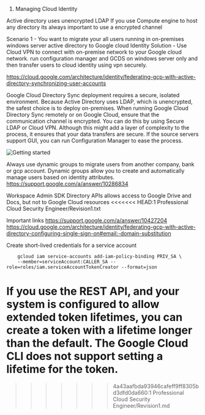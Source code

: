 1. Managing Cloud Identity

Active directory uses unencrypted LDAP 
If you use Compute engine to host any directory its always important to use a encrypted channel 


Scenario 1 - You want to migrate your all users running in on-premises windows server active directory to Google cloud Identity
Solution - Use Cloud VPN to connect with on-premise network to your Google cloud network. run configuration manager and GCDS on windows server only and then transfer users to cloud identity using vpn securely.

https://cloud.google.com/architecture/identity/federating-gcp-with-active-directory-synchronizing-user-accounts

Google Cloud Directory Sync deployment requires a secure, isolated environment.
Because Active Directory uses LDAP, which is unencrypted, the safest choice is to
deploy on-premises. When running Google Cloud Directory Sync remotely or on
Google Cloud, ensure that the communication channel is encrypted. You can do this
by using Secure LDAP or Cloud VPN. Although this might add a layer of complexity to
the process, it ensures that your data transfers are secure. If the source servers
support GUI, you can run Configuration Manager to ease the process.


<img src="https://cloud.google.com/static/solutions/images/federating-gcp-with-ad-sync-role-organization-groups.svg" alt="Getting started" />

Always use dynamic groups to migrate users from another company, bank or gcp account. Dynamic groups allow
you to create and automatically manage users based on identity attributes.
https://support.google.com/a/answer/10286834


Workspace Admin SDK Directory APIs allows access to
Google Drive and Docs, but not to Google Cloud resources
<<<<<<< HEAD:1 Professional Cloud Security Engineer/Revision1.txt

Important links 
https://support.google.com/a/answer/10427204
https://cloud.google.com/architecture/identity/federating-gcp-with-active-directory-configuring-single-sign-on#email:-domain-substitution


Create short-lived credentials for a service account

```
    gcloud iam service-accounts add-iam-policy-binding PRIV_SA \
    --member=serviceAccount:CALLER_SA --role=roles/iam.serviceAccountTokenCreator --format=json
```    
If you use the REST API, and your system is configured to allow extended token lifetimes, you can create a token with a lifetime longer than the default. The Google Cloud CLI does not support setting a lifetime for the token.
=======
>>>>>>> 4a43aafbda93946cafeff9ff8305bd3dfd0da660:1 Professional Cloud Security Engineer/Revision1.md
